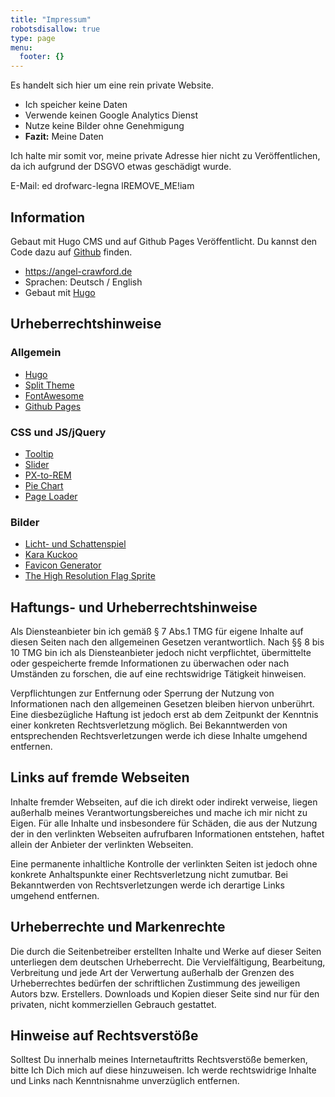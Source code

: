 ```yaml
---
title: "Impressum"
robotsdisallow: true
type: page
menu:
  footer: {}
---
```


Es handelt sich hier um eine rein private Website.
* Ich speicher keine Daten
* Verwende keinen Google Analytics Dienst
* Nutze keine Bilder ohne Genehmigung
* **Fazit:** Meine Daten

Ich halte mir somit vor, meine private Adresse hier nicht zu Veröffentlichen, da ich aufgrund der DSGVO etwas geschädigt wurde.

E-Mail:
<span class="ltrText">
  e<!--- .com >@ -->d<span class="addSeparatorDot"></span>
  d<!-- kommentar@testfatte.de -->rof<!-- >@. -->warc<!-- >@. -->-legna<span class="addSeparatorAt"></span>
  l<span class="removeText">REMOVE_ME!</span>i<!-- kommentar@falle -->am
</span>

## Information
Gebaut mit Hugo CMS und auf Github Pages Veröffentlicht. Du kannst den Code dazu auf [Github](https://github.com/AngelCrawford/profilecard-public) finden.
* https://angel-crawford.de
* Sprachen: Deutsch / English
* Gebaut mit [Hugo](https://gohugo.io)

## Urheberrechtshinweise
### Allgemein
* [Hugo](https://gohugo.io)
* [Split Theme](https://onepagelove.com/split)
* [FontAwesome](https://fontawesome.com)
* [Github Pages](https://pages.github.com/)

### CSS und JS/jQuery
* [Tooltip](https://codepen.io/redouglas/pen/yyyXjm)
* [Slider](https://codepen.io/geekwen/pen/QNxymm)
* [PX-to-REM](https://daniellamb.com/experiments/px-to-rem-calc)
* [Pie Chart](https://codepen.io/ejsado/pen/cLrlm)
* [Page Loader](https://github.com/aarmea/mfw-singlepage)

### Bilder
* [Licht- und Schattenspiel](https://www.facebook.com/lichtundschattenspiel)
* [Kara Kuckoo](https://www.facebook.com/KaraKuckoo)
* [Favicon Generator](https://realfavicongenerator.net)
* [The High Resolution Flag Sprite](https://www.freakflagsprite.com)

## Haftungs- und Urheberrechtshinweise
Als Diensteanbieter bin ich gemäß § 7 Abs.1 TMG für eigene Inhalte auf diesen Seiten nach den allgemeinen Gesetzen verantwortlich. Nach §§ 8 bis 10 TMG bin ich als Diensteanbieter jedoch nicht verpflichtet, übermittelte oder gespeicherte fremde Informationen zu überwachen oder nach Umständen zu forschen, die auf eine rechtswidrige Tätigkeit hinweisen.

Verpflichtungen zur Entfernung oder Sperrung der Nutzung von Informationen nach den allgemeinen Gesetzen bleiben hiervon unberührt. Eine diesbezügliche Haftung ist jedoch erst ab dem Zeitpunkt der Kenntnis einer konkreten Rechtsverletzung möglich. Bei Bekanntwerden von entsprechenden Rechtsverletzungen werde ich diese Inhalte umgehend entfernen.

## Links auf fremde Webseiten
Inhalte fremder Webseiten, auf die ich direkt oder indirekt verweise, liegen außerhalb meines Verantwortungsbereiches und mache ich mir nicht zu Eigen. Für alle Inhalte und insbesondere für Schäden, die aus der Nutzung der in den verlinkten Webseiten aufrufbaren Informationen entstehen, haftet allein der Anbieter der verlinkten Webseiten.

Eine permanente inhaltliche Kontrolle der verlinkten Seiten ist jedoch ohne konkrete Anhaltspunkte einer Rechtsverletzung nicht zumutbar. Bei Bekanntwerden von Rechtsverletzungen werde ich derartige Links umgehend entfernen.

## Urheberrechte und Markenrechte
Die durch die Seitenbetreiber erstellten Inhalte und Werke auf dieser Seiten unterliegen dem deutschen Urheberrecht. Die Vervielfältigung, Bearbeitung, Verbreitung und jede Art der Verwertung außerhalb der Grenzen des Urheberrechtes bedürfen der schriftlichen Zustimmung des jeweiligen Autors bzw. Erstellers. Downloads und Kopien dieser Seite sind nur für den privaten, nicht kommerziellen Gebrauch gestattet.

## Hinweise auf Rechtsverstöße
Solltest Du innerhalb meines Internetauftritts Rechtsverstöße bemerken, bitte Ich Dich mich auf diese hinzuweisen. Ich werde rechtswidrige Inhalte und Links nach Kenntnisnahme unverzüglich entfernen.
